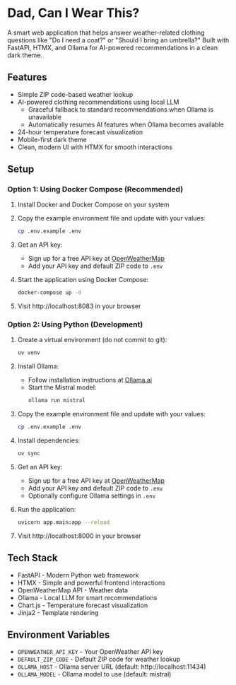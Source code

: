 # Dad, Can I Wear This?

A smart web application that helps answer weather-related clothing questions like "Do I need a coat?" or "Should I bring an umbrella?" Built with FastAPI, HTMX, and Ollama for AI-powered recommendations in a clean dark theme.

## Features

- Simple ZIP code-based weather lookup
- AI-powered clothing recommendations using local LLM
  - Graceful fallback to standard recommendations when Ollama is unavailable
  - Automatically resumes AI features when Ollama becomes available
- 24-hour temperature forecast visualization
- Mobile-first dark theme
- Clean, modern UI with HTMX for smooth interactions

## Setup

### Option 1: Using Docker Compose (Recommended)

1. Install Docker and Docker Compose on your system

2. Copy the example environment file and update with your values:
   ```bash
   cp .env.example .env
   ```

3. Get an API key:
   - Sign up for a free API key at [OpenWeatherMap](https://openweathermap.org/api)
   - Add your API key and default ZIP code to `.env`

4. Start the application using Docker Compose:
   ```bash
   docker-compose up -d
   ```

5. Visit http://localhost:8083 in your browser

### Option 2: Using Python (Development)

1. Create a virtual environment (do not commit to git):
   ```bash
   uv venv
   ```

2. Install Ollama:
   - Follow installation instructions at [Ollama.ai](https://ollama.ai)
   - Start the Mistral model:
     ```bash
     ollama run mistral
     ```

3. Copy the example environment file and update with your values:
   ```bash
   cp .env.example .env
   ```

4. Install dependencies:
   ```bash
   uv sync
   ```

5. Get an API key:
   - Sign up for a free API key at [OpenWeatherMap](https://openweathermap.org/api)
   - Add your API key and default ZIP code to `.env`
   - Optionally configure Ollama settings in `.env`

6. Run the application:
   ```bash
   uvicorn app.main:app --reload
   ```

7. Visit http://localhost:8000 in your browser

## Tech Stack

- FastAPI - Modern Python web framework
- HTMX - Simple and powerful frontend interactions
- OpenWeatherMap API - Weather data
- Ollama - Local LLM for smart recommendations
- Chart.js - Temperature forecast visualization
- Jinja2 - Template rendering

## Environment Variables

- `OPENWEATHER_API_KEY` - Your OpenWeather API key
- `DEFAULT_ZIP_CODE` - Default ZIP code for weather lookup
- `OLLAMA_HOST` - Ollama server URL (default: http://localhost:11434)
- `OLLAMA_MODEL` - Ollama model to use (default: mistral)

